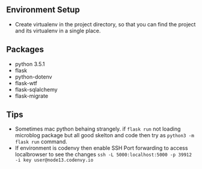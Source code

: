 ## Environment Setup

- Create virtualenv in the project directory, so that you can find 
the project and its virtualenv in a single place.

## Packages
- python 3.5.1
- flask
- python-dotenv
- flask-wtf
- flask-sqlalchemy
- flask-migrate


## Tips
- Sometimes mac python behaing strangely. if `flask run` not loading microblog package but all good skelton and code then try as `python3 -m flask run` command. 
- If environment is codenvy then enable SSH Port forwarding to access localbrowser to see the changes 
```ssh -L 5000:localhost:5000 -p 39912 -i key user@node13.codenvy.io```
